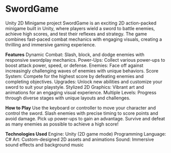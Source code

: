 # SwordGame
Unity 2D Minigame project
SwordGame is an exciting 2D action-packed minigame built in Unity, where players wield a sword to battle enemies, achieve high scores, and test their reflexes and strategy. The game combines fast-paced combat mechanics with engaging visuals, creating a thrilling and immersive gaming experience.

**Features**
Dynamic Combat: Slash, block, and dodge enemies with responsive swordplay mechanics.
Power-Ups: Collect various power-ups to boost attack power, speed, or defense.
Enemies: Face off against increasingly challenging waves of enemies with unique behaviors.
Score System: Compete for the highest score by defeating enemies and completing objectives.
Upgrades: Unlock new abilities and customize your sword to suit your playstyle.
Stylized 2D Graphics: Vibrant art and animations for an engaging visual experience.
Multiple Levels: Progress through diverse stages with unique layouts and challenges.

**How to Play**
Use the keyboard or controller to move your character and control the sword.
Slash enemies with precise timing to score points and avoid damage.
Pick up power-ups to gain an advantage.
Survive and defeat as many enemies as possible to achieve a high score!

**Technologies Used**
Engine: Unity (2D game mode)
Programming Language: C#
Art: Custom-designed 2D assets and animations
Sound: Immersive sound effects and background music
